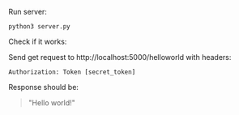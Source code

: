 Run server:
```
python3 server.py
```

Check if it works:

Send get request to http://localhost:5000/helloworld with headers:

```
Authorization: Token [secret_token]
```

Response should be:

>"Hello world!"